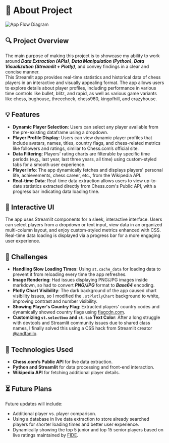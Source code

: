 # 📄 About Project

![App Flow Diagram]()

## 🔍 Project Overview
The main purpose of making this project is to showcase my ability to work around ***Data Extraction (APIs)***, ***Data Manipulation (Python)***, ***Data Visualization (Streamlit + Plotly)***, and convey findings in a clear and concise manner.  
This Streamlit app provides real-time statistics and historical data of chess players in an interactive and visually appealing format. The app allows users to explore details about player profiles, including performance in various time controls like bullet, blitz, and rapid, as well as various game variants like chess, bughouse, threecheck, chess960, kingofhill, and crazyhouse.

## 💡 Features
- **Dynamic Player Selection**: Users can select any player available from the pre-existing dataframe using a dropdown.
- **Player Profile Display**: Users can view dynamic player profiles that include avatars, names, titles, country flags, and chess-related metrics like followers and ratings, similar to Chess.com’s official site.
- **Data Filtering**: Players' rating charts are filterable by specific time periods (e.g., last year, last three years, all time) using custom-styled tabs for a smooth user experience.
- **Player Info**: The app dynamically fetches and displays players' personal life, achievements, chess career, etc., from the Wikipedia API.
- **Real-time Data**: Real-time data extraction allows users to view up-to-date statistics extracted directly from Chess.com's Public API, with a progress bar indicating data loading time.

## 📱 Interactive UI
The app uses Streamlit components for a sleek, interactive interface. Users can select players from a dropdown or text input, view data in an organized multi-column layout, and enjoy custom-styled metrics enhanced with CSS. Real-time data loading is displayed via a progress bar for a more engaging user experience.

## 💪 Challenges
- **Handling Slow Loading Times**: Using `st.cache_data` for loading data to prevent it from reloading every time the app refreshes.  
- **Image Rendering**: Had issues displaying PNG/JPG images inside markdown, so had to convert ***PNG/JPG*** format to ***Base64*** encoding.  
- **Plotly Chart Visibility**: The dark background of the app caused chart visibility issues, so I modified the `.stPlotlyChart` background to white, improving contrast and number visibility.  
- **Showing Player's Country Flag**: Extracted players' country codes and dynamically showed country flags using [flagcdn.com](https://flagcdn.com).  
- **Customizing `st.selectbox` and `st.tab` Text Color**: After a long struggle with devtools and Streamlit community issues due to shared class names, I finally solved this using a CSS hack from Streamlit creator [@andfanilo](https://discuss.streamlit.io/t/can-i-change-the-color-of-the-selectbox-widget/9601/2).

## 🔨 Technologies Used
- **Chess.com’s Public API** for live data extraction.
- **Python and Streamlit** for data processing and front-end interaction.
- **Wikipedia API** for fetching additional player details.

## ⏳ Future Plans
Future updates will include:
- Additional player vs. player comparison.
- Using a database in live data extraction to store already searched players for shorter loading times and better user experience.
- Dynamically showing the top 5 junior and top 15 senior players based on live ratings maintained by [FIDE](https://ratings.fide.com/).
